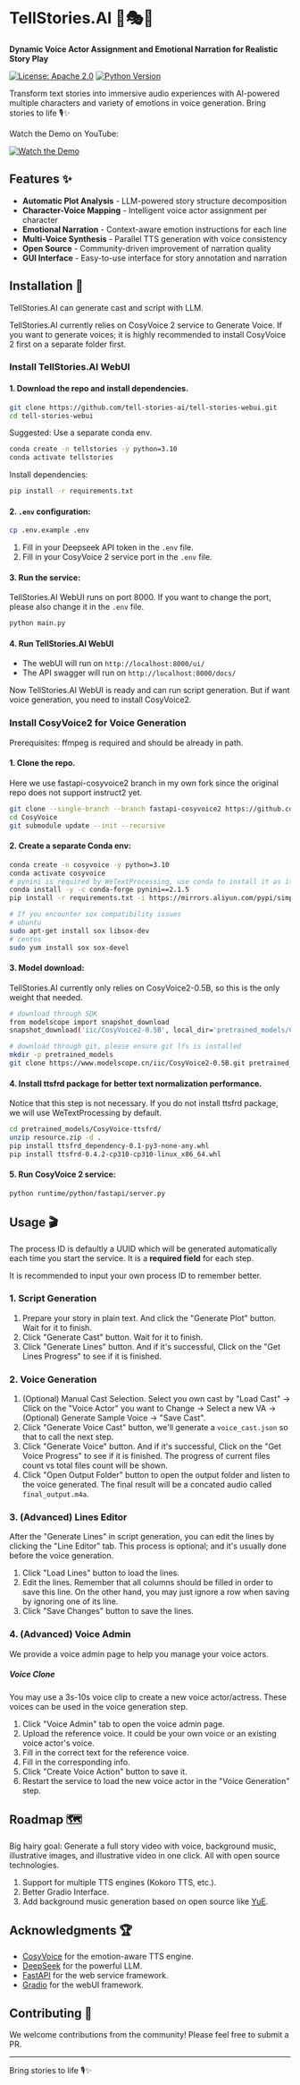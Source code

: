 # TellStories.AI 📖🎭🤖

**Dynamic Voice Actor Assignment and Emotional Narration for Realistic Story Play**

[![License: Apache 2.0](https://img.shields.io/badge/license-Apache%202.0-blue)](https://www.apache.org/licenses/LICENSE-2.0)
[![Python Version](https://img.shields.io/badge/python-3.10%2B-blue.svg)](https://www.python.org/)


Transform text stories into immersive audio experiences with AI-powered multiple characters and variety of emotions in voice generation. Bring stories to life 🎙️✨

Watch the Demo on YouTube:

[![Watch the Demo](https://img.youtube.com/vi/Du_zH802FIA/hqdefault.jpg)](https://youtu.be/Du_zH802FIA "Watch the Demo")

## Features ✨

- **Automatic Plot Analysis** - LLM-powered story structure decomposition
- **Character-Voice Mapping** - Intelligent voice actor assignment per character
- **Emotional Narration** - Context-aware emotion instructions for each line
- **Multi-Voice Synthesis** - Parallel TTS generation with voice consistency
- **Open Source** - Community-driven improvement of narration quality
- **GUI Interface** - Easy-to-use interface for story annotation and narration

## Installation 🚀

TellStories.AI can generate cast and script with LLM.

TellStories.AI currently relies on CosyVoice 2 service to Generate Voice. If you want to generate voices; it is highly recommended to install CosyVoice 2 first on a separate folder first.


### Install TellStories.AI WebUI

#### 1. Download the repo and install dependencies.

```bash
git clone https://github.com/tell-stories-ai/tell-stories-webui.git
cd tell-stories-webui
```

Suggested: Use a separate conda env.
```bash
conda create -n tellstories -y python=3.10
conda activate tellstories
```

Install dependencies:
```bash
pip install -r requirements.txt
```

#### 2. `.env` configuration:

```bash
cp .env.example .env
```
1. Fill in your Deepseek API token in the `.env` file.
2. Fill in your CosyVoice 2 service port in the `.env` file. 

#### 3. Run the service:

TellStories.AI WebUI runs on port 8000. If you want to change the port, please also change it in the `.env` file.

```bash
python main.py
```

#### 4. Run TellStories.AI WebUI
- The webUI will run on `http://localhost:8000/ui/`
- The API swagger will run on `http://localhost:8000/docs/`

Now TellStories.AI WebUI is ready and can run script generation. But if want voice generation, you need to install CosyVoice2.

### Install CosyVoice2 for Voice Generation

Prerequisites: ffmpeg is required and should be already in path.

#### 1. Clone the repo.

Here we use fastapi-cosyvoice2 branch in my own fork since the original repo does not support instruct2 yet.

```bash
git clone --single-branch --branch fastapi-cosyvoice2 https://github.com/c4fun/CosyVoice.git
cd CosyVoice
git submodule update --init --recursive
```

#### 2. Create a separate Conda env:

```bash
conda create -n cosyvoice -y python=3.10
conda activate cosyvoice
# pynini is required by WeTextProcessing, use conda to install it as it can be executed on all platform.
conda install -y -c conda-forge pynini==2.1.5
pip install -r requirements.txt -i https://mirrors.aliyun.com/pypi/simple/ --trusted-host=mirrors.aliyun.com

# If you encounter sox compatibility issues
# ubuntu
sudo apt-get install sox libsox-dev
# centos
sudo yum install sox sox-devel
```

#### 3. Model download:

TellStories.AI currently only relies on CosyVoice2-0.5B, so this is the only weight that needed.

```bash
# download through SDK
from modelscope import snapshot_download
snapshot_download('iic/CosyVoice2-0.5B', local_dir='pretrained_models/CosyVoice2-0.5B')
```

```bash
# download through git, please ensure git lfs is installed
mkdir -p pretrained_models
git clone https://www.modelscope.cn/iic/CosyVoice2-0.5B.git pretrained_models/CosyVoice2-0.5B
```

#### 4. Install ttsfrd package for better text normalization performance.

Notice that this step is not necessary. If you do not install ttsfrd package, we will use WeTextProcessing by default.

```bash
cd pretrained_models/CosyVoice-ttsfrd/
unzip resource.zip -d .
pip install ttsfrd_dependency-0.1-py3-none-any.whl
pip install ttsfrd-0.4.2-cp310-cp310-linux_x86_64.whl
```

#### 5. Run CosyVoice 2 service:

```bash
python runtime/python/fastapi/server.py
```

## Usage 🎬

The process ID is defaultly a UUID which will be generated automatically each time you start the service. It is a **required field** for each step.

It is recommended to input your own process ID to remember better.

### 1. Script Generation

1. Prepare your story in plain text. And click the "Generate Plot" button. Wait for it to finish.
2. Click "Generate Cast" button. Wait for it to finish.
3. Click "Generate Lines" button. And if it's successful, Click on the "Get Lines Progress" to see if it is finished.

### 2. Voice Generation
1. (Optional) Manual Cast Selection. Select you own cast by "Load Cast" -> Click on the "Voice Actor" you want to Change -> Select a new VA -> (Optional) Generate Sample Voice -> "Save Cast".
2. Click "Generate Voice Cast" button, we'll generate a `voice_cast.json` so that to call the next step.
3. Click "Generate Voice" button. And if it's successful, Click on the "Get Voice Progress" to see if it is finished. The progress of current files count vs total files count will be shown.
4. Click "Open Output Folder" button to open the output folder and listen to the voice generated. The final result will be a concated audio called `final_output.m4a`.

### 3. (Advanced) Lines Editor
After the "Generate Lines" in script generation, you can edit the lines by clicking the "Line Editor" tab. This process is optional; and it's usually done before the voice generation.

1. Click "Load Lines" button to load the lines.
2. Edit the lines. Remember that all columns should be filled in order to save this line. On the other hand, you may just ignore a row when saving by ignoring one of its line.
3. Click "Save Changes" button to save the lines.

### 4. (Advanced) Voice Admin

We provide a voice admin page to help you manage your voice actors. 

##### Voice Clone

You may use a 3s-10s voice clip to create a new voice actor/actress. These voices can be used in the voice generation step.

1. Click "Voice Admin" tab to open the voice admin page.
2. Upload the reference voice. It could be your own voice or an existing voice actor's voice.
3. Fill in the correct text for the reference voice.
4. Fill in the corresponding info.
5. Click "Create Voice Action" button to save it.
6. Restart the service to load the new voice actor in the "Voice Generation" step.

## Roadmap 🗺️

Big hairy goal: Generate a full story video with voice, background music, illustrative images, and illustrative video in one click. All with open source technologies.

1. Support for multiple TTS engines (Kokoro TTS, etc.).
2. Better Gradio Interface.
3. Add background music generation based on open source like [YuE](https://github.com/multimodal-art-projection/YuE).

## Acknowledgments 🏆

- [CosyVoice](https://github.com/FunAudioLLM/CosyVoice) for the emotion-aware TTS engine.
- [DeepSeek](https://www.deepseek.com/) for the powerful LLM.
- [FastAPI](https://fastapi.tiangolo.com/) for the web service framework.
- [Gradio](https://www.gradio.app/) for the webUI framework.

## Contributing 🤝

We welcome contributions from the community! Please feel free to submit a PR.

---
Bring stories to life 🎙️✨
